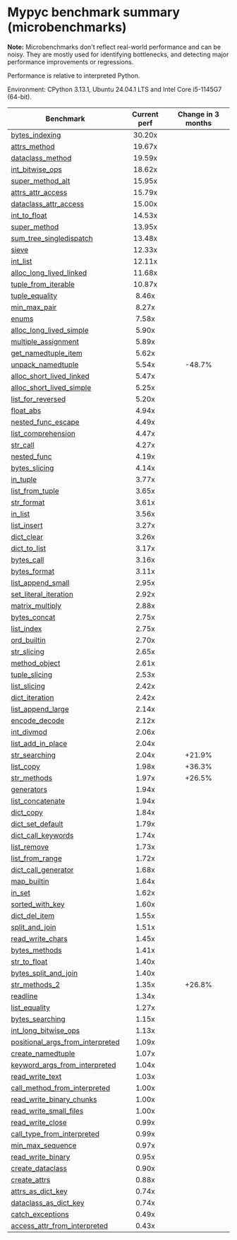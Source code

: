 # Mypyc benchmark summary (microbenchmarks)

**Note:** Microbenchmarks don't reflect real-world performance and can be noisy.
           They are mostly used for identifying bottlenecks, and detecting major performance
           improvements or regressions.

Performance is relative to interpreted Python.

Environment: CPython 3.13.1, Ubuntu 24.04.1 LTS and Intel Core i5-1145G7 (64-bit).

| Benchmark | Current perf | Change in 3 months |
| --- | :---: | :---: |
| [bytes_indexing](benchmarks/bytes_indexing.md) | 30.20x |  |
| [attrs_method](benchmarks/attrs_method.md) | 19.67x |  |
| [dataclass_method](benchmarks/dataclass_method.md) | 19.59x |  |
| [int_bitwise_ops](benchmarks/int_bitwise_ops.md) | 18.62x |  |
| [super_method_alt](benchmarks/super_method_alt.md) | 15.95x |  |
| [attrs_attr_access](benchmarks/attrs_attr_access.md) | 15.79x |  |
| [dataclass_attr_access](benchmarks/dataclass_attr_access.md) | 15.00x |  |
| [int_to_float](benchmarks/int_to_float.md) | 14.53x |  |
| [super_method](benchmarks/super_method.md) | 13.95x |  |
| [sum_tree_singledispatch](benchmarks/sum_tree_singledispatch.md) | 13.48x |  |
| [sieve](benchmarks/sieve.md) | 12.33x |  |
| [int_list](benchmarks/int_list.md) | 12.11x |  |
| [alloc_long_lived_linked](benchmarks/alloc_long_lived_linked.md) | 11.68x |  |
| [tuple_from_iterable](benchmarks/tuple_from_iterable.md) | 10.87x |  |
| [tuple_equality](benchmarks/tuple_equality.md) | 8.46x |  |
| [min_max_pair](benchmarks/min_max_pair.md) | 8.27x |  |
| [enums](benchmarks/enums.md) | 7.58x |  |
| [alloc_long_lived_simple](benchmarks/alloc_long_lived_simple.md) | 5.90x |  |
| [multiple_assignment](benchmarks/multiple_assignment.md) | 5.89x |  |
| [get_namedtuple_item](benchmarks/get_namedtuple_item.md) | 5.62x |  |
| [unpack_namedtuple](benchmarks/unpack_namedtuple.md) | 5.54x | -48.7% |
| [alloc_short_lived_linked](benchmarks/alloc_short_lived_linked.md) | 5.47x |  |
| [alloc_short_lived_simple](benchmarks/alloc_short_lived_simple.md) | 5.25x |  |
| [list_for_reversed](benchmarks/list_for_reversed.md) | 5.20x |  |
| [float_abs](benchmarks/float_abs.md) | 4.94x |  |
| [nested_func_escape](benchmarks/nested_func_escape.md) | 4.49x |  |
| [list_comprehension](benchmarks/list_comprehension.md) | 4.47x |  |
| [str_call](benchmarks/str_call.md) | 4.27x |  |
| [nested_func](benchmarks/nested_func.md) | 4.19x |  |
| [bytes_slicing](benchmarks/bytes_slicing.md) | 4.14x |  |
| [in_tuple](benchmarks/in_tuple.md) | 3.77x |  |
| [list_from_tuple](benchmarks/list_from_tuple.md) | 3.65x |  |
| [str_format](benchmarks/str_format.md) | 3.61x |  |
| [in_list](benchmarks/in_list.md) | 3.56x |  |
| [list_insert](benchmarks/list_insert.md) | 3.27x |  |
| [dict_clear](benchmarks/dict_clear.md) | 3.26x |  |
| [dict_to_list](benchmarks/dict_to_list.md) | 3.17x |  |
| [bytes_call](benchmarks/bytes_call.md) | 3.16x |  |
| [bytes_format](benchmarks/bytes_format.md) | 3.11x |  |
| [list_append_small](benchmarks/list_append_small.md) | 2.95x |  |
| [set_literal_iteration](benchmarks/set_literal_iteration.md) | 2.92x |  |
| [matrix_multiply](benchmarks/matrix_multiply.md) | 2.88x |  |
| [bytes_concat](benchmarks/bytes_concat.md) | 2.75x |  |
| [list_index](benchmarks/list_index.md) | 2.75x |  |
| [ord_builtin](benchmarks/ord_builtin.md) | 2.70x |  |
| [str_slicing](benchmarks/str_slicing.md) | 2.65x |  |
| [method_object](benchmarks/method_object.md) | 2.61x |  |
| [tuple_slicing](benchmarks/tuple_slicing.md) | 2.53x |  |
| [list_slicing](benchmarks/list_slicing.md) | 2.42x |  |
| [dict_iteration](benchmarks/dict_iteration.md) | 2.42x |  |
| [list_append_large](benchmarks/list_append_large.md) | 2.14x |  |
| [encode_decode](benchmarks/encode_decode.md) | 2.12x |  |
| [int_divmod](benchmarks/int_divmod.md) | 2.06x |  |
| [list_add_in_place](benchmarks/list_add_in_place.md) | 2.04x |  |
| [str_searching](benchmarks/str_searching.md) | 2.04x | +21.9% |
| [list_copy](benchmarks/list_copy.md) | 1.98x | +36.3% |
| [str_methods](benchmarks/str_methods.md) | 1.97x | +26.5% |
| [generators](benchmarks/generators.md) | 1.94x |  |
| [list_concatenate](benchmarks/list_concatenate.md) | 1.94x |  |
| [dict_copy](benchmarks/dict_copy.md) | 1.84x |  |
| [dict_set_default](benchmarks/dict_set_default.md) | 1.79x |  |
| [dict_call_keywords](benchmarks/dict_call_keywords.md) | 1.74x |  |
| [list_remove](benchmarks/list_remove.md) | 1.73x |  |
| [list_from_range](benchmarks/list_from_range.md) | 1.72x |  |
| [dict_call_generator](benchmarks/dict_call_generator.md) | 1.68x |  |
| [map_builtin](benchmarks/map_builtin.md) | 1.64x |  |
| [in_set](benchmarks/in_set.md) | 1.62x |  |
| [sorted_with_key](benchmarks/sorted_with_key.md) | 1.60x |  |
| [dict_del_item](benchmarks/dict_del_item.md) | 1.55x |  |
| [split_and_join](benchmarks/split_and_join.md) | 1.51x |  |
| [read_write_chars](benchmarks/read_write_chars.md) | 1.45x |  |
| [bytes_methods](benchmarks/bytes_methods.md) | 1.41x |  |
| [str_to_float](benchmarks/str_to_float.md) | 1.40x |  |
| [bytes_split_and_join](benchmarks/bytes_split_and_join.md) | 1.40x |  |
| [str_methods_2](benchmarks/str_methods_2.md) | 1.35x | +26.8% |
| [readline](benchmarks/readline.md) | 1.34x |  |
| [list_equality](benchmarks/list_equality.md) | 1.27x |  |
| [bytes_searching](benchmarks/bytes_searching.md) | 1.15x |  |
| [int_long_bitwise_ops](benchmarks/int_long_bitwise_ops.md) | 1.13x |  |
| [positional_args_from_interpreted](benchmarks/positional_args_from_interpreted.md) | 1.09x |  |
| [create_namedtuple](benchmarks/create_namedtuple.md) | 1.07x |  |
| [keyword_args_from_interpreted](benchmarks/keyword_args_from_interpreted.md) | 1.04x |  |
| [read_write_text](benchmarks/read_write_text.md) | 1.03x |  |
| [call_method_from_interpreted](benchmarks/call_method_from_interpreted.md) | 1.00x |  |
| [read_write_binary_chunks](benchmarks/read_write_binary_chunks.md) | 1.00x |  |
| [read_write_small_files](benchmarks/read_write_small_files.md) | 1.00x |  |
| [read_write_close](benchmarks/read_write_close.md) | 0.99x |  |
| [call_type_from_interpreted](benchmarks/call_type_from_interpreted.md) | 0.99x |  |
| [min_max_sequence](benchmarks/min_max_sequence.md) | 0.97x |  |
| [read_write_binary](benchmarks/read_write_binary.md) | 0.95x |  |
| [create_dataclass](benchmarks/create_dataclass.md) | 0.90x |  |
| [create_attrs](benchmarks/create_attrs.md) | 0.88x |  |
| [attrs_as_dict_key](benchmarks/attrs_as_dict_key.md) | 0.74x |  |
| [dataclass_as_dict_key](benchmarks/dataclass_as_dict_key.md) | 0.74x |  |
| [catch_exceptions](benchmarks/catch_exceptions.md) | 0.49x |  |
| [access_attr_from_interpreted](benchmarks/access_attr_from_interpreted.md) | 0.43x |  |
